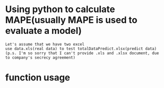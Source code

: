 # Using python to calculate MAPE(usually MAPE is used to evaluate a model)
    Let's assume that we have two excel 
    use data.xls(real data) to test totalDataPredict.xlsx(predict data) 
    (p.s. I'm so sorry that I can't provide .xls and .xlsx document, due to company's secrecy agreement)

# function usage

